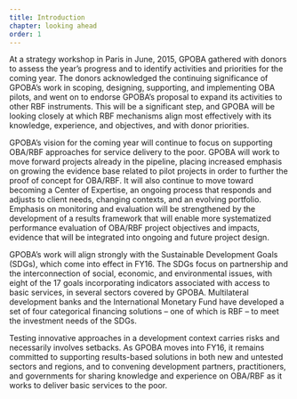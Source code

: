 ```yaml
---
title: Introduction
chapter: looking ahead
order: 1
---
```


<!-- Below may be saying way too much, and getting too specific -->

At a strategy workshop in Paris in June, 2015, GPOBA gathered with donors to assess the year’s progress and to identify activities and priorities for the coming year. The donors acknowledged the continuing significance of GPOBA’s work in scoping, designing, supporting, and implementing OBA pilots, and went on to endorse GPOBA’s proposal to expand its activities to other RBF instruments. This will be a significant step, and GPOBA will be looking closely at which RBF mechanisms align most effectively with its knowledge, experience, and objectives, and with donor priorities. 

GPOBA’s vision for the coming year will continue to focus on supporting OBA/RBF approaches for service delivery to the poor. GPOBA will work to move forward projects already in the pipeline, placing increased emphasis on growing the evidence base related to pilot projects in order to further the proof of concept for OBA/RBF. It will also continue to move toward becoming a Center of Expertise, an ongoing process that responds and adjusts to client needs, changing contexts, and an evolving portfolio. Emphasis on monitoring and evaluation will be strengthened by the development of a results framework that will enable more systematized performance evaluation of OBA/RBF project objectives and impacts, evidence that will be integrated into ongoing and future project design. 

GPOBA’s work will align strongly with the Sustainable Development Goals (SDGs), which come into effect in FY16. The SDGs focus on partnership and the interconnection of social, economic, and environmental issues, with eight of the 17 goals incorporating indicators associated with access to basic services, in several sectors covered by GPOBA. Multilateral development banks and the International Monetary Fund have developed a set of four categorical financing solutions – one of which is RBF – to meet the investment needs of the SDGs.

Testing innovative approaches in a development context carries risks and necessarily involves setbacks. As GPOBA moves into FY16, it remains committed to supporting results-based solutions in both new and untested sectors and regions, and to convening development partners, practitioners, and governments for sharing knowledge and experience on OBA/RBF as it works to deliver basic services to the poor. 
